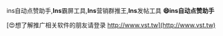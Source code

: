 ins自动点赞助手,**Ins**霸屏工具,**Ins**营销群推王,**Ins**发帖工具
**😄ins自动点赞助手**

[😍想了解推广相关软件的朋友请登录 http://www.vst.tw](http://www.vst.tw)



